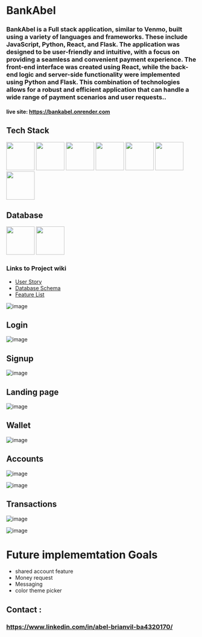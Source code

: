 # BankAbel

### BankAbel is a Full stack application, similar to Venmo, built using a variety of languages and frameworks. These include JavaScript, Python, React, and Flask. The application was designed to be user-friendly and intuitive, with a focus on providing a seamless and convenient payment experience. The front-end interface was created using React, while the back-end logic and server-side functionality were implemented using Python and Flask. This combination of technologies allows for a robust and efficient application that can handle a wide range of payment scenarios and user requests..

#### live site: https://bankabel.onrender.com


## Tech Stack

[<img src="https://user-images.githubusercontent.com/105324675/190725431-5033a82c-51ff-4a9a-b9ff-48ad606a2a5e.svg" width="75" height="75">](https://www.javascript.com/) [<img src="https://user-images.githubusercontent.com/105324675/190726531-63e5fa0c-5e9a-4e12-a4df-ac578bdfefb3.svg" width="75" height="75">](https://whatwg.org/) [<img src="https://user-images.githubusercontent.com/105324675/190727242-21af03e1-b793-4257-bdc5-14996fb8da63.svg" width="75" height="75">](https://www.css3.com/) [<img src="https://user-images.githubusercontent.com/105324675/190727472-da7d5a51-ef2e-4f71-b90c-333debd2d147.svg" width="75" height="75">](https://reactjs.org/) [<img src="https://user-images.githubusercontent.com/105324675/190727697-f61e28b7-1597-4be0-9dc4-dbc443790f86.svg" width="75" height="75">](https://redux.js.org/) [<img src="https://user-images.githubusercontent.com/105324675/190729715-5aeed1a2-0914-413e-ac4b-de23aa7ed802.svg" width="75" height="75">](https://nodejs.org/en) [<img src="https://user-images.githubusercontent.com/105324675/190729918-773ddf18-90d3-4d52-aa81-c02731d413bf.svg" width="75" height="75">](https://www.npmjs.com/)

## Database
[<img src="https://user-images.githubusercontent.com/105324675/190727354-8f322958-5b34-4c96-b052-358d06d0d9ef.svg" width="75" height="75">](https://www.postgresql.org) [<img src="https://user-images.githubusercontent.com/105324675/190739700-864f937c-4e43-48ea-9216-00edb49d301d.svg" width="75" height="75">](https://sequelize.org/)



### Links to Project wiki

- [User Story](https://github.com/abrianvil/BankAbel/wiki/User-Stories)
- [Database Schema](https://github.com/abrianvil/BankAbel/wiki/DB-Schemas)
- [Feature List](https://github.com/abrianvil/BankAbel/wiki/Features-List)


![image](https://user-images.githubusercontent.com/106001687/205478736-4a050ff8-751b-44ff-b88e-6d885c58a755.png)


## Login 
![image](https://user-images.githubusercontent.com/106001687/205478839-91b7eb53-4417-4c75-ad4f-9637e95ed971.png)


## Signup 
![image](https://user-images.githubusercontent.com/106001687/205478853-a13bd18e-67ce-45d2-bde8-7269597eec7d.png)


## Landing page
![image](https://user-images.githubusercontent.com/106001687/205600955-00f4db18-887c-4cc6-97cb-4d73908495ec.png)


## Wallet
![image](https://user-images.githubusercontent.com/106001687/205601131-00c0a989-2d7e-41bf-8814-b3f042f41c2b.png)


## Accounts
![image](https://user-images.githubusercontent.com/106001687/205601302-06d252b1-43e5-4dc7-820f-ef731971c2fb.png)

![image](https://user-images.githubusercontent.com/106001687/205601583-a8a56901-29f8-406f-9402-0f0d739b1e15.png)

## Transactions
![image](https://user-images.githubusercontent.com/106001687/205602229-8c5b2594-5a1b-4627-b571-5d322b745bdc.png)

![image](https://user-images.githubusercontent.com/106001687/205601815-7de4279b-152a-4727-8090-9c7a11f9a6b3.png)

# Future implememtation Goals
- shared account feature
- Money request
- Messaging
- color theme picker

## Contact :
### https://www.linkedin.com/in/abel-brianvil-ba4320170/
